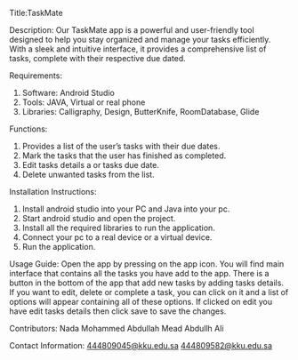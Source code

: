Title:TaskMate

Description: Our TaskMate app is a powerful and user-friendly tool designed to help you stay organized and manage your tasks efficiently.
With a sleek and intuitive interface, it provides a comprehensive list of tasks, complete with their respective due dated.

Requirements:
1.	Software: Android Studio
2.	Tools: JAVA, Virtual or real phone
3.	Libraries: Calligraphy, Design, ButterKnife, RoomDatabase, Glide

Functions:
1.	Provides a list of the user’s tasks with their due dates.
2.	Mark the tasks that the user has finished as completed.
3.	Edit tasks details a or tasks due date.
4.	Delete unwanted tasks from the list.

Installation Instructions:
1.	Install android studio into your PC and Java into your pc.
2.	Start android studio and open the project.
3.	Install all the required libraries to run the application.
4.	Connect your pc to a real device or a virtual device.
5.	Run the application.

Usage Guide: Open the app by pressing on the app icon. You will find main interface that contains all the tasks you have add to the app. There is a button in the bottom of the app that add new tasks by adding tasks details. If you want to edit, delete or complete a task, you can click on it and a list of options will appear containing all of these options. If clicked on edit you have edit tasks details then click save to save the changes.

Contributors: 
Nada Mohammed Abdullah
Mead Abdullh Ali

Contact Information:
444809045@kku.edu.sa
444809582@kku.edu.sa 



